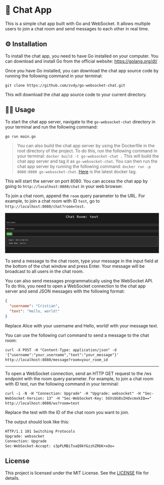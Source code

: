 # 📢 Chat App

This is a simple chat app built with Go and WebSocket. It allows multiple users to join a chat room and send messages to each other in real time.

## ⚙️ Installation

To install the chat app, you need to have Go installed on your computer. You can download and install Go from the official website: https://golang.org/dl/

Once you have Go installed, you can download the chat app source code by running the following command in your terminal:

```
git clone https://github.com/zvdy/go-websocket-chat.git
```


This will download the chat app source code to your current directory.

## 🧑‍💻 Usage

To start the chat app server, navigate to the `go-websocket-chat` directory in your terminal and run the following command:

```
go run main.go
```
> You can also build the chat app server by using the Dockerfile in the root directory of the project. To do this, run the following command in your terminal: `docker build -t go-websocket-chat .` This will build the chat app server and tag it as `go-websocket-chat`. You can then run the chat app server by running the following command: `docker run -p 8080:8080 go-websocket-chat`. [Here](https://hub.docker.com/r/zvdy/go-websocket-chat/tags) is the latest docker tag.

This will start the server on port 8080. You can access the chat app by going to `http://localhost:8080/chat` in your web browser.

To join a chat room, append the `room` query parameter to the URL. For example, to join a chat room with ID `test`, go to `http://localhost:8080/chat?room=test`.

![image](/images/sample.png)

To send a message to the chat room, type your message in the input field at the bottom of the chat window and press Enter. Your message will be broadcast to all users in the chat room.

You can also send messages programmatically using the WebSocket API. To do this, you need to open a WebSocket connection to the chat app server and send JSON messages with the following format:

```json
{
  "username": "Cristian",
  "text": "Hello, world!"
}
```
Replace Alice with your username and Hello, world! with your message text.

You can use the following curl command to send a message to the chat room:

```
curl -X POST -H "Content-Type: application/json" -d '{"username":"your_username","text":"your_message"}' http://localhost:8080/message?room=your_room_id
```


---


To open a WebSocket connection, send an HTTP GET request to the /ws endpoint with the room query parameter. For example, to join a chat room with ID test, run the following command in your terminal:

```
curl -i -N -H "Connection: Upgrade" -H "Upgrade: websocket" -H "Sec-WebSocket-Version: 13" -H "Sec-WebSocket-Key: SGVsbG8sIHdvcmxkIQ==" http://localhost:8080/ws?room=test
```

Replace the test with the ID of the chat room you want to join.

The output should look like this:

```
HTTP/1.1 101 Switching Protocols
Upgrade: websocket
Connection: Upgrade
Sec-WebSocket-Accept: s3pPLMBiTxaQ9kYGzzhZRbK+xOo=
```

## License

This project is licensed under the MIT License. See the [LICENSE](LICENSE) file for details.

